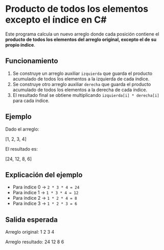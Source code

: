 # Producto de todos los elementos excepto el índice en C#

Este programa calcula un nuevo arreglo donde cada posición contiene el **producto de todos los elementos del arreglo original, excepto el de su propio índice**.

## Funcionamiento

1. Se construye un arreglo auxiliar `izquierda` que guarda el producto acumulado de todos los elementos a la izquierda de cada índice.
2. Se construye otro arreglo auxiliar `derecha` que guarda el producto acumulado de todos los elementos a la derecha de cada índice.
3. El resultado final se obtiene multiplicando `izquierda[i] * derecha[i]` para cada índice.

## Ejemplo

Dado el arreglo:

[1, 2, 3, 4]


El resultado es:

[24, 12, 8, 6]


## Explicación del ejemplo

- Para índice 0 → `2 * 3 * 4 = 24`
- Para índice 1 → `1 * 3 * 4 = 12`
- Para índice 2 → `1 * 2 * 4 = 8`
- Para índice 3 → `1 * 2 * 3 = 6`

## Salida esperada

Arreglo original:
1 2 3 4

Arreglo resultado:
24 12 8 6